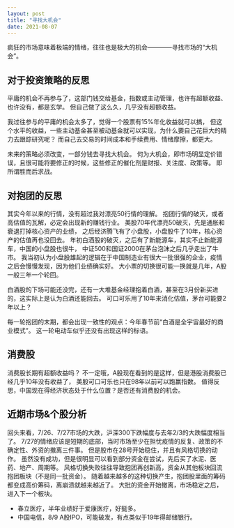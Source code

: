 ```yaml
---
layout: post
title: "寻找大机会"
date: 2021-08-07
---
```


疯狂的市场意味着极端的情绪，往往也是极大的机会————寻找市场的“大机会”。

## 对于投资策略的反思
平庸的机会不再参与了，这部门钱交给基金，指数或主动管理，也许有超额收益、也许没有，都是玄学。
但自己做了这么久，几乎没有超额收益。

我过往参与的平庸的机会太多了，觉得一个股票有15%年化收益就可以搞，
但这个水平的收益，一些主动基金甚至被动基金就可以实现，为什么要自己花巨大的精力去跟踪研究呢？
而自己去交易的时间成本和手续费用、情绪摩擦，都更大。

未来的策略必须改变，一部分钱去寻找大机会。
何为大机会，即市场明显定价错误，且很可能将要修正的时候，这些修正的催化剂是财报、关注度、政策等。
即所谓胜而后求战。

## 对抱团的反思
其实今年以来的行情，没有超过我对漂亮50行情的理解。
抱团行情的破灭，或者高估值的瓦解，必定会出现新的赚钱行业。
美股70年代漂亮50破灭，先是通胀和衰退打掉核心资产的业绩，
之后经济腾飞有了小盘股，小盘股牛了10年，核心资产的估值再也没回去。
年初白酒股的破灭，之后有了新能源车，其实不止新能源车，中国的小盘股也很牛，
中证500和国证2000在茅台泡沫之后几乎走出了牛市。
我当初认为小盘股雄起的逻辑在于中国制造业有很大一批很强的企业，疫情之后会慢慢发现，因为他们业绩确实好。
大小票的切换很可能一换就是几年，A股一般三年一个轮回。

白酒股的下场可能还没完，还有一大堆基金经理抱着白酒，甚至在3月份新买进的，这实际上是认为白酒还能回去。
可口可乐用了10年来消化估值，茅台可能要2年以上？

每一轮抱团的末期，都会出现一致性的观点：今年春节前“白酒是全宇宙最好的商业模式”。
这一轮电动车似乎还没有出现这样的标语。

## 消费股
消费股长期有超额收益吗？
不一定哦，A股现在看到的是这样，但是港股消费股已经几乎10年没有收益了，
美股可口可乐也只在98年以前可以跑赢指数。
值得反思，中国现在得经济状态处于什么位置？是否还有消费股的机会。

## 近期市场&个股分析
回头来看，7/26、7/27市场的大跌，沪深300下跌幅度与去年2/3的大跌幅度相当了。
7/27的情绪应该是短期的底部，当时市场至少在担忧疫情的反复、政策的不确定性、外资的撤离三件事。
但是股市在28号开始稳住，并且有风格切换的动作。
虽然没有成功，但是很明显可以看到部分资金在尝试，先后买了水泥、医药、地产、周期等。
风格切换失败往往导致抱团再创新高，资金从其他板块回流抱团板块（不是同一批资金）。
随着越来越多的这种切换产生，抱团股里面的筹码都变成高价筹码，离崩溃就越来越近了。
大批的资金开始撤离，市场稳定之后，进入下一个板块。

* 春立医疗，半年业绩好于爱康医疗，好挺多。
* 中国电信，8/9 A股IPO，可能破发，有点类似于19年得邮储银行。





